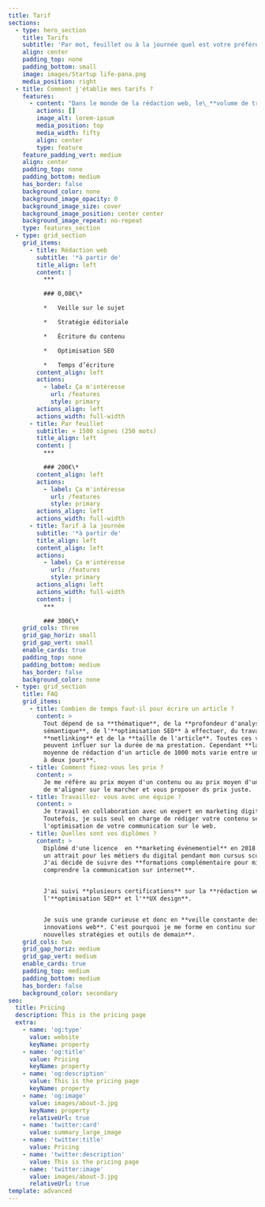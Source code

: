 ```yaml
---
title: Tarif
sections:
  - type: hero_section
    title: Tarifs
    subtitle: 'Par mot, feuillet ou à la journée quel est votre préférence ?'
    align: center
    padding_top: none
    padding_bottom: small
    image: images/Startup life-pana.png
    media_position: right
  - title: Comment j'établie mes tarifs ?
    features:
      - content: "Dans le monde de la rédaction web, le\_**volume de travail**,\_la **veille** à effectuer, les\_**outils** et **techniques** de rédaction\_de contenu nécessaires ainsi que les\_**délais de réalisation**\_varient beaucoup.\_Pour cela, il est difficile de s'arrêter sur un seul et unique tarif, conforme à toutes les demandes.\n\nMes tarifs sont donc susceptibles **d’évoluer** en fonction de la demande, de sa complexité, de son volume ou encore du délai à respecter.\n\nLe **référencement naturel** et **l’optimisation\_SEO** sont aux coeur de tous mes\_contenus. Néanmoins, mon but est avant tout de\_satisfaire le besoin d’information et l’intérêt\_des lecteurs avec des textes simples et plaisant à lire.\n\nN'hésitez pas à faire appel à mes services de\_**rédactrice web**, quelque soit votre projet.\n\nJe serais ravie **d'échanger** avec vous.\n"
        actions: []
        image_alt: lorem-ipsum
        media_position: top
        media_width: fifty
        align: center
        type: feature
    feature_padding_vert: medium
    align: center
    padding_top: none
    padding_bottom: medium
    has_border: false
    background_color: none
    background_image_opacity: 0
    background_image_size: cover
    background_image_position: center center
    background_image_repeat: no-repeat
    type: features_section
  - type: grid_section
    grid_items:
      - title: Rédaction web
        subtitle: '*à partir de'
        title_align: left
        content: |
          ***

          ### 0,08€\*

          *   Veille sur le sujet

          *   Stratégie éditoriale

          *   Écriture du contenu

          *   Optimisation SEO

          *   Temps d’écriture
        content_align: left
        actions:
          - label: Ça m'intéresse
            url: /features
            style: primary
        actions_align: left
        actions_width: full-width
      - title: Par feuillet
        subtitle: ≃ 1500 signes (250 mots)
        title_align: left
        content: |
          ***

          ### 200€\*
        content_align: left
        actions:
          - label: Ça m'intéresse
            url: /features
            style: primary
        actions_align: left
        actions_width: full-width
      - title: Tarif à la journée
        subtitle: '*à partir de'
        title_align: left
        content_align: left
        actions:
          - label: Ça m'intéresse
            url: /features
            style: primary
        actions_align: left
        actions_width: full-width
        content: |
          ***

          ### 300€\*
    grid_cols: three
    grid_gap_horiz: small
    grid_gap_vert: small
    enable_cards: true
    padding_top: none
    padding_bottom: medium
    has_border: false
    background_color: none
  - type: grid_section
    title: FAQ
    grid_items:
      - title: Combien de temps faut-il pour écrire un article ?
        content: >
          Tout dépend de sa **thématique**, de la **profondeur d'analyse
          sémantique**, de l'**optimisation SEO** à effectuer, du travail de
          **netlinking** et de la **taille de l'article**. Toutes ces variable
          peuvent influer sur la durée de ma prestation. Cependant **la durée
          moyenne de rédaction d'un article de 1000 mots varie entre une matinée
          à deux jours**.
      - title: Comment fixez-vous les prix ?
        content: >
          Je me réfère au prix moyen d'un contenu ou au prix moyen d'un mot afin
          de m'aligner sur le marcher et vous proposer ds prix juste.
      - title: Travaillez- vous avec une équipe ?
        content: >
          Je travail en collaboration avec un expert en marketing digital.
          Toutefois, je suis seul en charge de rédiger votre contenu seo et de
          l'optimisation de votre communication sur le web.
      - title: Quelles sont vos diplômes ?
        content: >
          Diplômé d'une licence  en **marketing événementiel** en 2018 et ayant
          un attrait pour les métiers du digital pendant mon cursus scolaire.
          J'ai décidé de suivre des **formations complémentaire pour mieux
          comprendre la communication sur internet**.


          J'ai suivi **plusieurs certifications** sur la **rédaction web**,
          l'**optimisation SEO** et l'**UX design**.


          Je suis une grande curieuse et donc en **veille constante des
          innovations web**. C'est pourquoi je me forme en continu sur **les
          nouvelles stratégies et outils de demain**.
    grid_cols: two
    grid_gap_horiz: medium
    grid_gap_vert: medium
    enable_cards: true
    padding_top: medium
    padding_bottom: medium
    has_border: false
    background_color: secondary
seo:
  title: Pricing
  description: This is the pricing page
  extra:
    - name: 'og:type'
      value: website
      keyName: property
    - name: 'og:title'
      value: Pricing
      keyName: property
    - name: 'og:description'
      value: This is the pricing page
      keyName: property
    - name: 'og:image'
      value: images/about-3.jpg
      keyName: property
      relativeUrl: true
    - name: 'twitter:card'
      value: summary_large_image
    - name: 'twitter:title'
      value: Pricing
    - name: 'twitter:description'
      value: This is the pricing page
    - name: 'twitter:image'
      value: images/about-3.jpg
      relativeUrl: true
template: advanced
---
```

